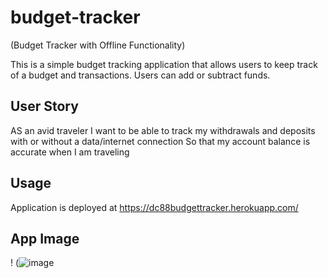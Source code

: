 # budget-tracker
(Budget Tracker with Offline Functionality)

This is a simple budget tracking application that allows users to keep track of a budget and transactions. Users can add or subtract funds.

## User Story

AS an avid traveler
I want to be able to track my withdrawals and deposits with or without a data/internet connection
So that my account balance is accurate when I am traveling 

## Usage

Application is deployed at https://dc88budgettracker.herokuapp.com/

## App Image

! (![image](https://user-images.githubusercontent.com/78058224/125221394-cb0fab80-e28d-11eb-8e1e-2612a6e226d7.png)
